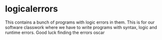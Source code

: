 # logicalerrors
This contains a bunch of programs with logic errors in them.
This is for our software classwork where we have to write programs with syntax, logic and runtime errors.
Good luck finding the errors oscar
